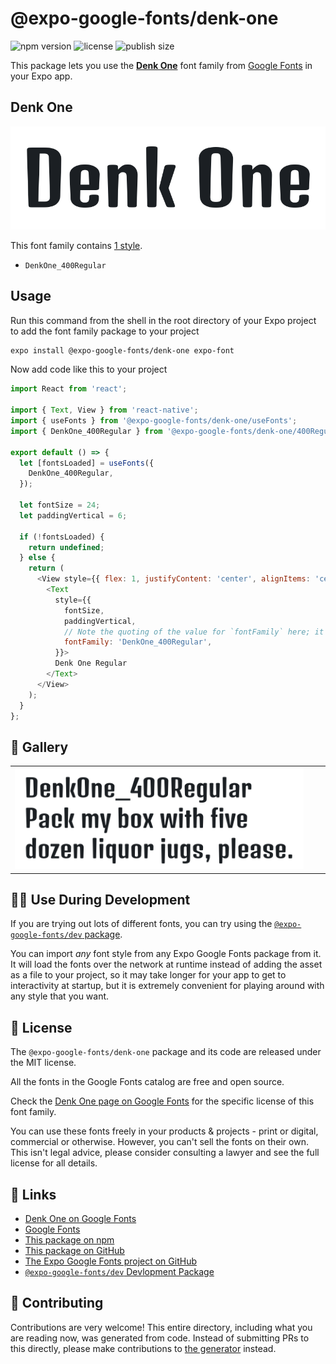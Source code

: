 # @expo-google-fonts/denk-one

![npm version](https://flat.badgen.net/npm/v/@expo-google-fonts/denk-one)
![license](https://flat.badgen.net/github/license/expo/google-fonts)
![publish size](https://flat.badgen.net/packagephobia/install/@expo-google-fonts/denk-one)

This package lets you use the [**Denk One**](https://fonts.google.com/specimen/Denk+One) font family from [Google Fonts](https://fonts.google.com/) in your Expo app.

## Denk One

![Denk One](./font-family.png)

This font family contains [1 style](#-gallery).

- `DenkOne_400Regular`

## Usage

Run this command from the shell in the root directory of your Expo project to add the font family package to your project
```sh
expo install @expo-google-fonts/denk-one expo-font
```

Now add code like this to your project
```js
import React from 'react';

import { Text, View } from 'react-native';
import { useFonts } from '@expo-google-fonts/denk-one/useFonts';
import { DenkOne_400Regular } from '@expo-google-fonts/denk-one/400Regular';

export default () => {
  let [fontsLoaded] = useFonts({
    DenkOne_400Regular,
  });

  let fontSize = 24;
  let paddingVertical = 6;

  if (!fontsLoaded) {
    return undefined;
  } else {
    return (
      <View style={{ flex: 1, justifyContent: 'center', alignItems: 'center' }}>
        <Text
          style={{
            fontSize,
            paddingVertical,
            // Note the quoting of the value for `fontFamily` here; it expects a string!
            fontFamily: 'DenkOne_400Regular',
          }}>
          Denk One Regular
        </Text>
      </View>
    );
  }
};

```

## 🔡 Gallery


||||
|-|-|-|
|![DenkOne_400Regular](.//400Regular/DenkOne_400Regular.ttf.png)||||


## 👩‍💻 Use During Development

If you are trying out lots of different fonts, you can try using the [`@expo-google-fonts/dev` package](https://github.com/expo/google-fonts/tree/master/font-packages/dev#readme).

You can import *any* font style from any Expo Google Fonts package from it. It will load the fonts
over the network at runtime instead of adding the asset as a file to your project, so it may take longer
for your app to get to interactivity at startup, but it is extremely convenient
for playing around with any style that you want.

## 📖 License

The `@expo-google-fonts/denk-one` package and its code are released under the MIT license.

All the fonts in the Google Fonts catalog are free and open source.

Check the [Denk One page on Google Fonts](https://fonts.google.com/specimen/Denk+One) for the specific license of this font family.

You can use these fonts freely in your products & projects - print or digital, commercial or otherwise. However, you can't sell the fonts on their own. This isn't legal advice, please consider consulting a lawyer and see the full license for all details.

## 🔗 Links

- [Denk One on Google Fonts](https://fonts.google.com/specimen/Denk+One)
- [Google Fonts](https://fonts.google.com/)
- [This package on npm](https://www.npmjs.com/package/@expo-google-fonts/denk-one)
- [This package on GitHub](https://github.com/expo/google-fonts/tree/master/font-packages/denk-one)
- [The Expo Google Fonts project on GitHub](https://github.com/expo/google-fonts)
- [`@expo-google-fonts/dev` Devlopment Package](https://github.com/expo/google-fonts/tree/master/font-packages/dev)

## 🤝 Contributing

Contributions are very welcome! This entire directory, including what you are reading now, was generated from code. Instead of submitting PRs to this directly, please make contributions to [the generator](https://github.com/expo/google-fonts/tree/master/packages/generator) instead.
